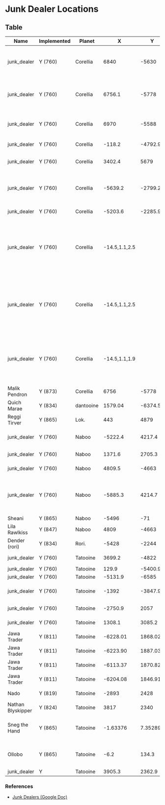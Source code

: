 # Junk Dealer Locations

## Table
| Name              | Implemented | Planet    | X             | Y        | Buying  | Notes                                                                    |
|-------------------|-------------|-----------|---------------|----------|---------|--------------------------------------------------------------------------|
| junk_dealer       | Y (760)     | Corellia  | 6840          |    -5630 | Finary  | Bela Vistal between cantina and hotel. Finary                            |
| junk_dealer       | Y (760)     | Corellia  | 6756.1        |    -5778 | Corsec  | Malik Pendron. duplicate line (Near cantina)                             |
| junk_dealer       | Y (760)     | Corellia  | 6970          |    -5588 | Generic | Bela Vistal behind hotel. (he's floating)                                |
| junk_dealer       | Y (760)     | Corellia  | -118.2        |  -4792.9 | Generic | Coronet, near SP                                                         |
| junk_dealer       | Y (760)     | Corellia  | 3402.4        |     5679 | Generic | Doaba Guefel, behind SP                                                  |
| junk_dealer       | Y (760)     | Corellia  | -5639.2       |  -2799.2 | Finary  | Tyrena, near shuttle B. nearest guild; theater                           |
| junk_dealer       | Y (760)     | Corellia  | -5203.6       |  -2285.9 | Generic | Tyrena, near SP                                                          |
| junk_dealer       | Y (760)     | Corellia  | -14.5,1.1,2.5 |          | Weapons | 1855505; corellia -257 -4375, inside combat guild hall Coronet. Weapons. |
| junk_dealer       | Y (760)     | Corellia  | -14.5,1.1,2.5 |          | Weapons | 3075358; cor 3202 5231, inside combat guild hall Doaba Guerfel. Weapons  |
| junk_dealer       | Y (760)     | Corellia  | -14.5,1.1,1.9 |          | Weapons | 2365767; cor 6869 -5797, inside combat guild hall Bela Vistal. Weapons.  |
| Malik Pendron     | Y (873)     | Corellia  | 6756          |    -5778 | Corsec  |                                                                          |
| Quich Marae       | Y (834)     | dantooine | 1579.04       | -6374.52 | Jedi    |                                                                          |
| Reggi Tirver      | Y (865)     | Lok.      | 443           |     4879 | Weapons |                                                                          |
| junk_dealer       | Y (760)     | Naboo     | -5222.4       |   4217.4 | Generic | Theed, behind cantina                                                    |
| junk_dealer       | Y (760)     | Naboo     | 1371.6        |   2705.3 | Generic | Keren. near SP                                                           |
| junk_dealer       | Y (760)     | Naboo     | 4809.5        |    -4663 | Generic | Moenia, front of SP                                                      |
| junk_dealer       | Y (760)     | Naboo     | -5885.3       |   4214.7 | Generic | Theed, near shuttle A. theater guild and hotel nearby                    |
| Sheani            | Y (865)     | Naboo     | -5496         |     -71  | Finary  |                                                                          |
| Lila Rawlkiss     | Y (847)     | Naboo     | 4809          |    -4663 | Weapons |                                                                          |
| Dender (rori)     | Y (834)     | Rori.     | -5428         |    -2244 | Gungan  |                                                                          |
| junk_dealer       | Y (760)     | Tatooine  | 3699.2        |    -4822 | Generic | Mos Eisley, behind SP                                                    |
| junk_dealer       | Y (760)     | Tatooine  | 129.9         |  -5400.9 | Generic | Anchorhead                                                               |
| junk_dealer       | Y (760)     | Tatooine  | -5131.9       |    -6585 | Generic | Wayfar                                                                   |
| junk_dealer       | Y (760)     | Tatooine  | -1392         |  -3847.9 | Generic | Bestine, behind cloner                                                   |
| junk_dealer       | Y (760)     | Tatooine  | -2750.9       |     2057 | Generic | Mos Espa, behind SP                                                      |
| junk_dealer       | Y (760)     | Tatooine  | 1308.1        |   3085.2 | Generic | Mos Entha, front of SP                                                   |
| Jawa Trader       | Y (811)     | Tatooine  | -6228.01      |  1868.02 | Finary  |                                                                          |
| Jawa Trader       | Y (811)     | Tatooine  | -6223.90      |  1887.03 | Generic |                                                                          |
| Jawa Trader       | Y (811)     | Tatooine  | -6113.37      |  1870.82 | Tusken  |                                                                          |
| Jawa Trader       | Y (811)     | Tatooine  | -6204.08      |  1846.91 | Weapons |                                                                          |
| Nado              | Y (819)     | Tatooine  | -2893         |     2428 | Generic | Mos Espa, Inside                                                         |
| Nathan Blyskipper | Y (824)     | Tatooine  | 3817          |     2340 | Jawa    | Mos Taike                                                                |
| Sneg the Hand     | Y (865)     | Tatooine  | -1.63376      |  7.35289 | Weapons | Inside Despot Cantina in Mos Eisley                                      |
| Ollobo            | Y (865)     | Tatooine  | -6.2          |    134.3 | Weapons |  [1177466]  Inside Jabba's palace                                        |
| junk_dealer       | Y           | Tatooine  |        3905.3 |   2362.9 | Generic |                                                                          |


### References

- [Junk Dealers (Google Doc)](https://docs.google.com/spreadsheets/d/1S3zJ0d3frWbbz0rpM_YzlnR2hHganW0dz8IqOwz15po/edit#gid=0)
